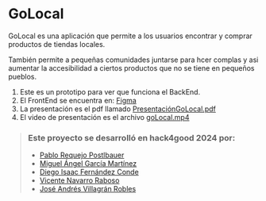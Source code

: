 # GoLocal

GoLocal es una aplicación que permite a los usuarios encontrar y comprar productos de tiendas locales.

También permite a pequeñas comunidades juntarse para hcer complas y asi aumentar la accesibilidad a ciertos productos que no se tiene en pequeños pueblos.

1. Este es un prototipo para ver que funciona el BackEnd.   
2. El FrontEnd se encuentra en: [Figma](https://www.figma.com/proto/2k75aDIUPYnceh0fc5hRZF/goLocal?page-id=0%3A1&type=design&node-id=46-904&viewport=2178%2C2178%2C0.22&t=YJ0IY1Ef4ljUVd07-1&scaling=scale-down&starting-point-node-id=4%3A5&mode=design)  
3. La presentación es el pdf llamado [PresentaciónGoLocal.pdf](PresentaciónGoLocal.pdf)
4. El video de presentación es el archivo [goLocal.mp4](goLocal.mp4)


> ### Este proyecto se desarrolló en hack4good 2024 por:
> - [Pablo Requejo Postlbauer](https://www.linkedin.com/in/pablo-req-post/)
> - [Miguel Ángel García Martínez](https://www.linkedin.com/in/miguel-ángel-garcía-martínez-164264204/)
> - [Diego Isaac Fernández Conde](https://www.linkedin.com/in/diegoisaacfernandezconde/)
> - [Vicente Navarro Raboso](https://www.linkedin.com/in/vicente-navarro-raboso-924a312ab/)
> - [José Andrés Villagrán Robles](https://www.linkedin.com/in/jos%C3%A9-villagr%C3%A1n-robles-1a3476294/)
>   

